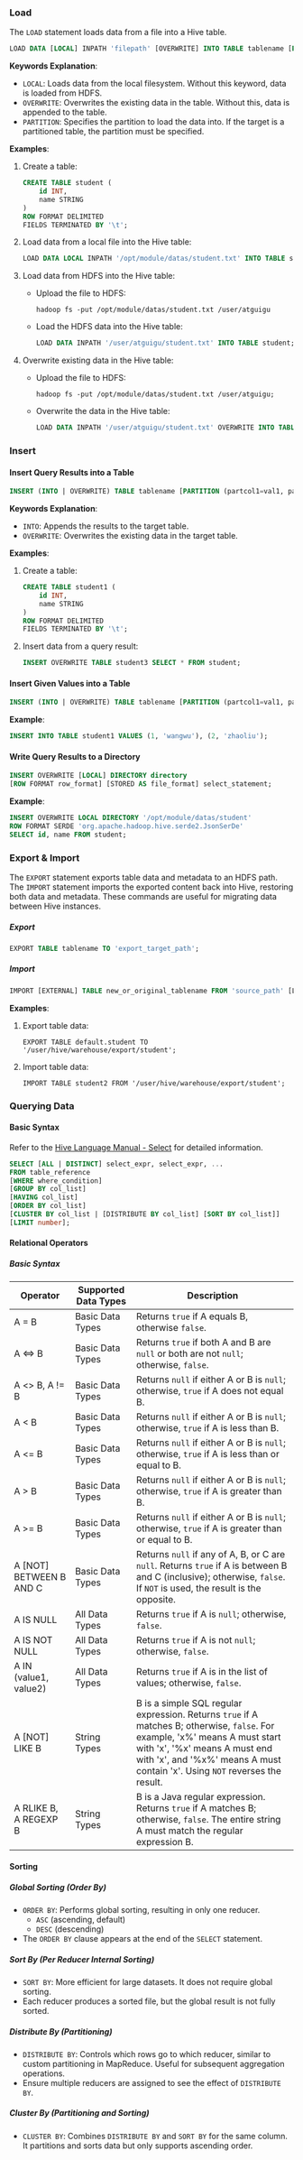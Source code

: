 ### Load

The `LOAD` statement loads data from a file into a Hive table.

```sql
LOAD DATA [LOCAL] INPATH 'filepath' [OVERWRITE] INTO TABLE tablename [PARTITION (partcol1=val1, partcol2=val2, ...)];
```

**Keywords Explanation**:
- `LOCAL`: Loads data from the local filesystem. Without this keyword, data is loaded from HDFS.
- `OVERWRITE`: Overwrites the existing data in the table. Without this, data is appended to the table.
- `PARTITION`: Specifies the partition to load the data into. If the target is a partitioned table, the partition must be specified.

**Examples**:

1. Create a table:

    ```sql
    CREATE TABLE student (
        id INT,
        name STRING
    )
    ROW FORMAT DELIMITED
    FIELDS TERMINATED BY '\t';
    ```

2. Load data from a local file into the Hive table:

    ```sql
    LOAD DATA LOCAL INPATH '/opt/module/datas/student.txt' INTO TABLE student;
    ```

3. Load data from HDFS into the Hive table:
    - Upload the file to HDFS:
      ```shell
      hadoop fs -put /opt/module/datas/student.txt /user/atguigu
      ```
    - Load the HDFS data into the Hive table:
      ```sql
      LOAD DATA INPATH '/user/atguigu/student.txt' INTO TABLE student;
      ```

4. Overwrite existing data in the Hive table:
    - Upload the file to HDFS:
      ```shell
      hadoop fs -put /opt/module/datas/student.txt /user/atguigu;
      ```
    - Overwrite the data in the Hive table:
      ```sql
      LOAD DATA INPATH '/user/atguigu/student.txt' OVERWRITE INTO TABLE student;
      ```

### Insert

#### Insert Query Results into a Table

```sql
INSERT (INTO | OVERWRITE) TABLE tablename [PARTITION (partcol1=val1, partcol2=val2, ...)] select_statement;
```

**Keywords Explanation**:
- `INTO`: Appends the results to the target table.
- `OVERWRITE`: Overwrites the existing data in the target table.

**Examples**:

1. Create a table:

    ```sql
    CREATE TABLE student1 (
        id INT,
        name STRING
    )
    ROW FORMAT DELIMITED
    FIELDS TERMINATED BY '\t';
    ```

2. Insert data from a query result:

    ```sql
    INSERT OVERWRITE TABLE student3 SELECT * FROM student;
    ```

#### Insert Given Values into a Table

```sql
INSERT (INTO | OVERWRITE) TABLE tablename [PARTITION (partcol1=val1, partcol2=val2, ...)] VALUES (values_row [, values_row, ...]);
```

**Example**:

```sql
INSERT INTO TABLE student1 VALUES (1, 'wangwu'), (2, 'zhaoliu');
```

#### Write Query Results to a Directory

```sql
INSERT OVERWRITE [LOCAL] DIRECTORY directory
[ROW FORMAT row_format] [STORED AS file_format] select_statement;
```

**Example**:

```sql
INSERT OVERWRITE LOCAL DIRECTORY '/opt/module/datas/student'
ROW FORMAT SERDE 'org.apache.hadoop.hive.serde2.JsonSerDe'
SELECT id, name FROM student;
```

### Export & Import

The `EXPORT` statement exports table data and metadata to an HDFS path. The `IMPORT` statement imports the exported content back into Hive, restoring both data and metadata. These commands are useful for migrating data between Hive instances.

##### Export

```sql
EXPORT TABLE tablename TO 'export_target_path';
```

##### Import

```sql
IMPORT [EXTERNAL] TABLE new_or_original_tablename FROM 'source_path' [LOCATION 'import_target_path'];
```

**Examples**:

1. Export table data:

    ```shell
    EXPORT TABLE default.student TO '/user/hive/warehouse/export/student';
    ```

2. Import table data:

    ```shell
    IMPORT TABLE student2 FROM '/user/hive/warehouse/export/student';
    ```

### Querying Data

#### Basic Syntax

Refer to the [Hive Language Manual - Select](https://cwiki.apache.org/confluence/display/Hive/LanguageManual+Select) for detailed information.

```sql
SELECT [ALL | DISTINCT] select_expr, select_expr, ...
FROM table_reference
[WHERE where_condition]
[GROUP BY col_list]
[HAVING col_list]
[ORDER BY col_list]
[CLUSTER BY col_list | [DISTRIBUTE BY col_list] [SORT BY col_list]]
[LIMIT number];
```

#### Relational Operators

##### Basic Syntax

| Operator               | Supported Data Types | Description |
|------------------------|----------------------|-------------|
| A = B                  | Basic Data Types     | Returns `true` if A equals B, otherwise `false`. |
| A <=> B                | Basic Data Types     | Returns `true` if both A and B are `null` or both are not `null`; otherwise, `false`. |
| A <> B, A != B         | Basic Data Types     | Returns `null` if either A or B is `null`; otherwise, `true` if A does not equal B. |
| A < B                  | Basic Data Types     | Returns `null` if either A or B is `null`; otherwise, `true` if A is less than B. |
| A <= B                 | Basic Data Types     | Returns `null` if either A or B is `null`; otherwise, `true` if A is less than or equal to B. |
| A > B                  | Basic Data Types     | Returns `null` if either A or B is `null`; otherwise, `true` if A is greater than B. |
| A >= B                 | Basic Data Types     | Returns `null` if either A or B is `null`; otherwise, `true` if A is greater than or equal to B. |
| A [NOT] BETWEEN B AND C| Basic Data Types     | Returns `null` if any of A, B, or C are `null`. Returns `true` if A is between B and C (inclusive); otherwise, `false`. If `NOT` is used, the result is the opposite. |
| A IS NULL              | All Data Types       | Returns `true` if A is `null`; otherwise, `false`. |
| A IS NOT NULL          | All Data Types       | Returns `true` if A is not `null`; otherwise, `false`. |
| A IN (value1, value2)  | All Data Types       | Returns `true` if A is in the list of values; otherwise, `false`. |
| A [NOT] LIKE B         | String Types         | B is a simple SQL regular expression. Returns `true` if A matches B; otherwise, `false`. For example, 'x%' means A must start with 'x', '%x' means A must end with 'x', and '%x%' means A must contain 'x'. Using `NOT` reverses the result. |
| A RLIKE B, A REGEXP B  | String Types         | B is a Java regular expression. Returns `true` if A matches B; otherwise, `false`. The entire string A must match the regular expression B. |

#### Sorting

##### Global Sorting (Order By)

- `ORDER BY`: Performs global sorting, resulting in only one reducer.
  - `ASC` (ascending, default)
  - `DESC` (descending)
- The `ORDER BY` clause appears at the end of the `SELECT` statement.

##### Sort By (Per Reducer Internal Sorting)

- `SORT BY`: More efficient for large datasets. It does not require global sorting.
- Each reducer produces a sorted file, but the global result is not fully sorted.

##### Distribute By (Partitioning)

- `DISTRIBUTE BY`: Controls which rows go to which reducer, similar to custom partitioning in MapReduce. Useful for subsequent aggregation operations.
- Ensure multiple reducers are assigned to see the effect of `DISTRIBUTE BY`.

##### Cluster By (Partitioning and Sorting)

- `CLUSTER BY`: Combines `DISTRIBUTE BY` and `SORT BY` for the same column. It partitions and sorts data but only supports ascending order.
